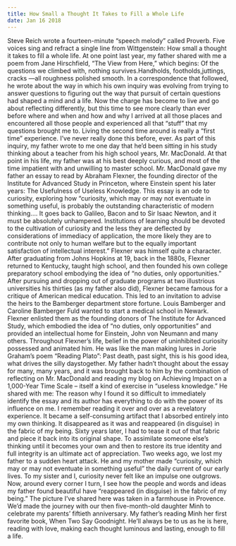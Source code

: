 ```yaml
---
title: How Small a Thought It Takes to Fill a Whole Life
date: Jan 16 2018
---
```


Steve Reich wrote a fourteen-minute “speech melody” called Proverb. Five voices sing and refract a single line from Wittgenstein: How small a thought it takes to fill a whole life. At one point last year, my father shared with me a poem from Jane Hirschfield, “The View from Here,” which begins: Of the questions we climbed with, nothing survives.Handholds, footholds,juttings, cracks —all roughness polished smooth. In a correspondence that followed, he wrote about the way in which his own inquiry was evolving from trying to answer questions to figuring out the way that pursuit of certain questions had shaped a mind and a life. Now the charge has become to live and go about reflecting differently, but this time to see more clearly than ever before where and when and how and why I arrived at all those places and encountered all those people and experienced all that “stuff” that my questions brought me to. Living the second time around is really a “first time” experience. I’ve never really done this before, ever. As part of this inquiry, my father wrote to me one day that he’d been sitting in his study thinking about a teacher from his high school years, Mr. MacDonald. At that point in his life, my father was at his best deeply curious, and most of the time impatient with and unwilling to master school. Mr. MacDonald gave my father an essay to read by Abraham Flexner, the founding director of the Institute for Advanced Study in Princeton, where Einstein spent his later years: The Usefulness of Useless Knowledge. This essay is an ode to curiosity, exploring how “curiosity, which may or may not eventuate in something useful, is probably the outstanding characteristic of modern thinking…. It goes back to Galileo, Bacon and to Sir Isaac Newton, and it must be absolutely unhampered. Institutions of learning should be devoted to the cultivation of curiosity and the less they are deflected by considerations of immediacy of application, the more likely they are to contribute not only to human welfare but to the equally important satisfaction of intellectual interest.” Flexner was himself quite a character. After graduating from Johns Hopkins at 19, back in the 1880s, Flexner returned to Kentucky, taught high school, and then founded his own college preparatory school embodying the idea of “no duties, only opportunities.” After pursuing and dropping out of graduate programs at two illustrious universities his thirties (as my father also did), Flexner became famous for a critique of American medical education. This led to an invitation to advise the heirs to the Bamberger department store fortune. Louis Bamberger and Caroline Bamberger Fuld wanted to start a medical school in Newark. Flexner enlisted them as the founding donors of The Institute for Advanced Study, which embodied the idea of “no duties, only opportunities” and provided an intellectual home for Einstein, John von Neumann and many others. Throughout Flexner’s life, belief in the power of uninhibited curiosity possessed and animated him. He was like the man making lures in Jorie Graham’s poem “Reading Plato”: Past death, past sight, this is his good idea, what drives the silly daystogether. My father hadn’t thought about the essay for many, many years, and it was brought back to him by the combination of reflecting on Mr. MacDonald and reading my blog on Achieving Impact on a 1,000-Year Time Scale – itself a kind of exercise in “useless knowledge.” He shared with me: The reason why I found it so difficult to immediately identify the essay and its author has everything to do with the power of its influence on me. I remember reading it over and over as a revelatory experience. It became a self-consuming artifact that I absorbed entirely into my own thinking. It disappeared as it was and reappeared (in disguise) in the fabric of my being. Sixty years later, I had to tease it out of that fabric and piece it back into its original shape. To assimilate someone else’s thinking until it becomes your own and then to restore its true identity and full integrity is an ultimate act of appreciation. Two weeks ago, we lost my father to a sudden heart attack. He and my mother made “curiosity, which may or may not eventuate in something useful” the daily current of our early lives. To my sister and I, curiosity never felt like an impulse one outgrows. Now, around every corner I turn, I see how the people and words and ideas my father found beautiful have “reappeared (in disguise) in the fabric of my being.” The picture I’ve shared here was taken in a farmhouse in Provence. We’d made the journey with our then five-month-old daughter Minh to celebrate my parents’ fiftieth anniversary. My father’s reading Minh her first favorite book, When Two Say Goodnight. He’ll always be to us as he is here, reading with love, making each thought luminous and lasting, enough to fill a life.
